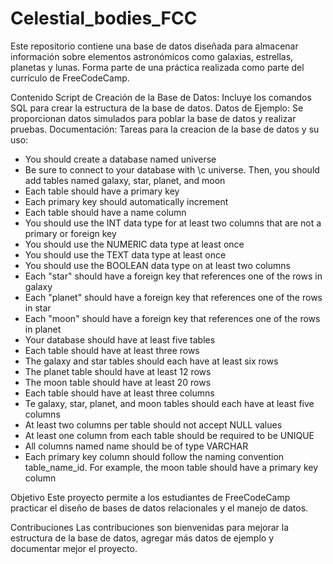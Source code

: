 # Celestial_bodies_FCC
Este repositorio contiene una base de datos diseñada para almacenar información sobre elementos astronómicos como galaxias, estrellas, planetas y lunas. Forma parte de una práctica realizada como parte del currículo de FreeCodeCamp.

Contenido
Script de Creación de la Base de Datos: Incluye los comandos SQL para crear la estructura de la base de datos.
Datos de Ejemplo: Se proporcionan datos simulados para poblar la base de datos y realizar pruebas.
Documentación: Tareas para la creacion de la base de datos y su uso:

- You should create a database named universe
- Be sure to connect to your database with \c universe. Then, you should add tables named galaxy, star, planet, and moon
- Each table should have a primary key
- Each primary key should automatically increment
- Each table should have a name column
- You should use the INT data type for at least two columns that are not a primary or foreign key
- You should use the NUMERIC data type at least once
- You should use the TEXT data type at least once
- You should use the BOOLEAN data type on at least two columns
- Each "star" should have a foreign key that references one of the rows in galaxy
- Each "planet" should have a foreign key that references one of the rows in star
- Each "moon" should have a foreign key that references one of the rows in planet
- Your database should have at least five tables
- Each table should have at least three rows
- The galaxy and star tables should each have at least six rows
- The planet table should have at least 12 rows
- The moon table should have at least 20 rows
- Each table should have at least three columns
- Te galaxy, star, planet, and moon tables should each have at least five columns
- At least two columns per table should not accept NULL values
- At least one column from each table should be required to be UNIQUE
- All columns named name should be of type VARCHAR
- Each primary key column should follow the naming convention table_name_id. For example, the moon table should have a primary key column

Objetivo
Este proyecto permite a los estudiantes de FreeCodeCamp practicar el diseño de bases de datos relacionales y el manejo de datos.

Contribuciones
Las contribuciones son bienvenidas para mejorar la estructura de la base de datos, agregar más datos de ejemplo y documentar mejor el proyecto.


